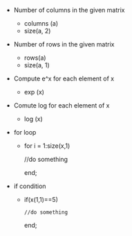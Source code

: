 - Number of columns in the given matrix
  * columns (a)
  * size(a, 2)

- Number of rows in the given matrix
  * rows(a)
  * size(a, 1)

- Compute e^x for each element of x
  * exp (x)

- Comute log for each element of x
  * log (x)

- for loop
  * for i = 1:size(x,1)

       //do something

     end;

- if condition
  * if(x(1,1)==5)

        //do something

    end;
